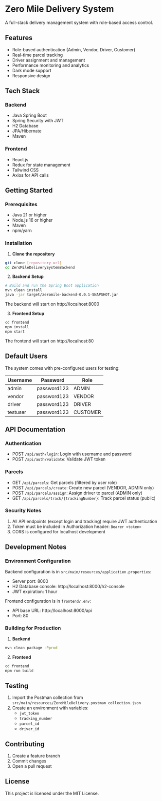 # Zero Mile Delivery System

A full-stack delivery management system with role-based access control.

## Features

- Role-based authentication (Admin, Vendor, Driver, Customer)
- Real-time parcel tracking
- Driver assignment and management
- Performance monitoring and analytics
- Dark mode support
- Responsive design

## Tech Stack

### Backend
- Java Spring Boot
- Spring Security with JWT
- H2 Database
- JPA/Hibernate
- Maven

### Frontend
- React.js
- Redux for state management
- Tailwind CSS
- Axios for API calls

## Getting Started

### Prerequisites
- Java 21 or higher
- Node.js 16 or higher
- Maven
- npm/yarn

### Installation

1. **Clone the repository**
```bash
git clone [repository-url]
cd ZeroMileDeliverySystemBackend
```

2. **Backend Setup**
```bash
# Build and run the Spring Boot application
mvn clean install
java -jar target/zeromile-backend-0.0.1-SNAPSHOT.jar
```
The backend will start on http://localhost:8000

3. **Frontend Setup**
```bash
cd frontend
npm install
npm start
```
The frontend will start on http://localhost:80

## Default Users

The system comes with pre-configured users for testing:

| Username | Password    | Role     |
|----------|------------|----------|
| admin    | password123| ADMIN    |
| vendor   | password123| VENDOR   |
| driver   | password123| DRIVER   |
| testuser | password123| CUSTOMER |

## API Documentation

### Authentication

- POST `/api/auth/login`: Login with username and password
- POST `/api/auth/validate`: Validate JWT token

### Parcels

- GET `/api/parcels`: Get parcels (filtered by user role)
- POST `/api/parcels/create`: Create new parcel (VENDOR, ADMIN only)
- POST `/api/parcels/assign`: Assign driver to parcel (ADMIN only)
- GET `/api/parcels/track/{trackingNumber}`: Track parcel status (public)

### Security Notes

1. All API endpoints (except login and tracking) require JWT authentication
2. Token must be included in Authorization header: `Bearer <token>`
3. CORS is configured for localhost development

## Development Notes

### Environment Configuration

Backend configuration is in `src/main/resources/application.properties`:
- Server port: 8000
- H2 Database console: http://localhost:8000/h2-console
- JWT expiration: 1 hour

Frontend configuration is in `frontend/.env`:
- API base URL: http://localhost:8000/api
- Port: 80

### Building for Production

1. **Backend**
```bash
mvn clean package -Pprod
```

2. **Frontend**
```bash
cd frontend
npm run build
```

## Testing

1. Import the Postman collection from `src/main/resources/ZeroMileDelivery.postman_collection.json`
2. Create an environment with variables:
   - `jwt_token`
   - `tracking_number`
   - `parcel_id`
   - `driver_id`

## Contributing

1. Create a feature branch
2. Commit changes
3. Open a pull request

## License

This project is licensed under the MIT License.
